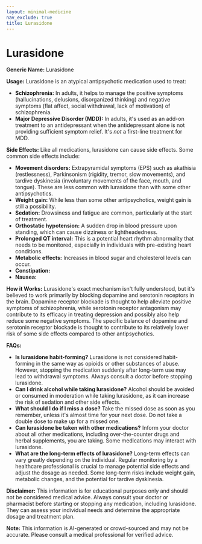 ```yaml
---
layout: minimal-medicine
nav_exclude: true
title: Lurasidone
---
```


# Lurasidone

**Generic Name:** Lurasidone

**Usage:** Lurasidone is an atypical antipsychotic medication used to treat:

* **Schizophrenia:**  In adults, it helps to manage the positive symptoms (hallucinations, delusions, disorganized thinking) and negative symptoms (flat affect, social withdrawal, lack of motivation) of schizophrenia.
* **Major Depressive Disorder (MDD):** In adults, it's used as an add-on treatment to an antidepressant when the antidepressant alone is not providing sufficient symptom relief.  It's *not* a first-line treatment for MDD.

**Side Effects:**  Like all medications, lurasidone can cause side effects. Some common side effects include:

* **Movement disorders:**  Extrapyramidal symptoms (EPS) such as akathisia (restlessness), Parkinsonism (rigidity, tremor, slow movements), and tardive dyskinesia (involuntary movements of the face, mouth, and tongue).  These are less common with lurasidone than with some other antipsychotics.
* **Weight gain:** While less than some other antipsychotics, weight gain is still a possibility.
* **Sedation:**  Drowsiness and fatigue are common, particularly at the start of treatment.
* **Orthostatic hypotension:**  A sudden drop in blood pressure upon standing, which can cause dizziness or lightheadedness.
* **Prolonged QT interval:**  This is a potential heart rhythm abnormality that needs to be monitored, especially in individuals with pre-existing heart conditions.
* **Metabolic effects:**  Increases in blood sugar and cholesterol levels can occur.
* **Constipation:**
* **Nausea:**


**How it Works:** Lurasidone's exact mechanism isn't fully understood, but it's believed to work primarily by blocking dopamine and serotonin receptors in the brain.  Dopamine receptor blockade is thought to help alleviate positive symptoms of schizophrenia, while serotonin receptor antagonism may contribute to its efficacy in treating depression and possibly also help reduce some negative symptoms.  The specific balance of dopamine and serotonin receptor blockade is thought to contribute to its relatively lower risk of some side effects compared to other antipsychotics.

**FAQs:**

* **Is lurasidone habit-forming?**  Lurasidone is not considered habit-forming in the same way as opioids or other substances of abuse. However, stopping the medication suddenly after long-term use may lead to withdrawal symptoms.  Always consult a doctor before stopping lurasidone.
* **Can I drink alcohol while taking lurasidone?**  Alcohol should be avoided or consumed in moderation while taking lurasidone, as it can increase the risk of sedation and other side effects.
* **What should I do if I miss a dose?** Take the missed dose as soon as you remember, unless it's almost time for your next dose.  Do not take a double dose to make up for a missed one.
* **Can lurasidone be taken with other medications?**  Inform your doctor about all other medications, including over-the-counter drugs and herbal supplements, you are taking. Some medications may interact with lurasidone.
* **What are the long-term effects of lurasidone?**  Long-term effects can vary greatly depending on the individual. Regular monitoring by a healthcare professional is crucial to manage potential side effects and adjust the dosage as needed.  Some long-term risks include weight gain, metabolic changes, and the potential for tardive dyskinesia.

**Disclaimer:** This information is for educational purposes only and should not be considered medical advice.  Always consult your doctor or pharmacist before starting or stopping any medication, including lurasidone. They can assess your individual needs and determine the appropriate dosage and treatment plan.


**Note:** This information is AI-generated or crowd-sourced and may not be accurate. Please consult a medical professional for verified advice.